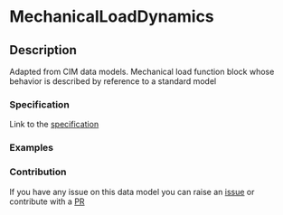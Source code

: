 # MechanicalLoadDynamics

## Description 

Adapted from CIM data models. Mechanical load function block whose behavior is described by reference to a standard model
### Specification

Link to the [specification](https://smart-data-models.github.io/dataModel.EnergyCIM/MechanicalLoadDynamics/doc/spec.md)
### Examples
### Contribution

 If you have any issue on this data model you can raise an [issue](https://github.com/smart-data-models/dataModel.EnergyCIM/issues)  or contribute with a [PR](https://github.com/smart-data-models/dataModel.EnergyCIM/pulls)